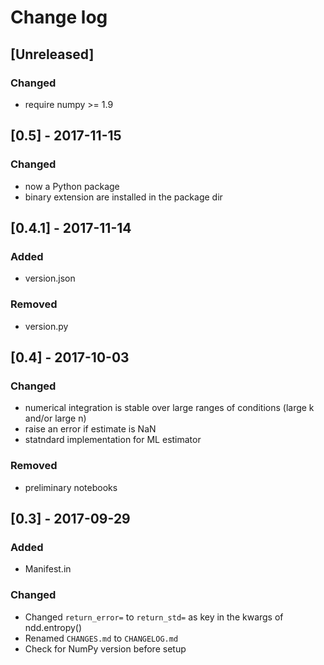 # Change log

## [Unreleased]
### Changed
- require numpy >= 1.9

## [0.5] - 2017-11-15
### Changed
- now a Python package
- binary extension are installed in the package dir

## [0.4.1] - 2017-11-14
### Added
- version.json

### Removed
- version.py

## [0.4] - 2017-10-03
### Changed
- numerical integration is stable over large ranges of conditions (large k and/or large n)
- raise an error if estimate is NaN
- statndard implementation for ML estimator

### Removed
- preliminary notebooks

## [0.3] - 2017-09-29
### Added
- Manifest.in

### Changed
- Changed `return_error=` to `return_std=` as key in the kwargs of ndd.entropy()
- Renamed `CHANGES.md` to `CHANGELOG.md`
- Check for NumPy version before setup
